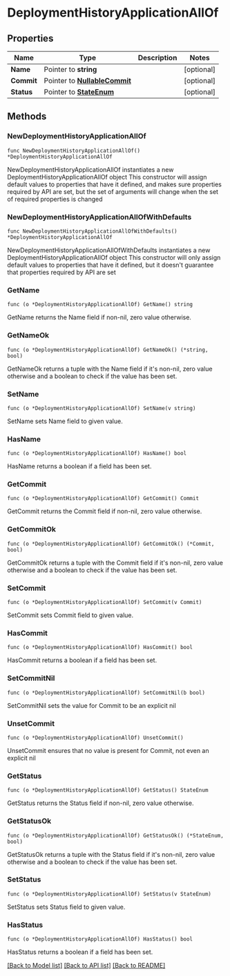 # DeploymentHistoryApplicationAllOf

## Properties

Name | Type | Description | Notes
------------ | ------------- | ------------- | -------------
**Name** | Pointer to **string** |  | [optional] 
**Commit** | Pointer to [**NullableCommit**](Commit.md) |  | [optional] 
**Status** | Pointer to [**StateEnum**](StateEnum.md) |  | [optional] 

## Methods

### NewDeploymentHistoryApplicationAllOf

`func NewDeploymentHistoryApplicationAllOf() *DeploymentHistoryApplicationAllOf`

NewDeploymentHistoryApplicationAllOf instantiates a new DeploymentHistoryApplicationAllOf object
This constructor will assign default values to properties that have it defined,
and makes sure properties required by API are set, but the set of arguments
will change when the set of required properties is changed

### NewDeploymentHistoryApplicationAllOfWithDefaults

`func NewDeploymentHistoryApplicationAllOfWithDefaults() *DeploymentHistoryApplicationAllOf`

NewDeploymentHistoryApplicationAllOfWithDefaults instantiates a new DeploymentHistoryApplicationAllOf object
This constructor will only assign default values to properties that have it defined,
but it doesn't guarantee that properties required by API are set

### GetName

`func (o *DeploymentHistoryApplicationAllOf) GetName() string`

GetName returns the Name field if non-nil, zero value otherwise.

### GetNameOk

`func (o *DeploymentHistoryApplicationAllOf) GetNameOk() (*string, bool)`

GetNameOk returns a tuple with the Name field if it's non-nil, zero value otherwise
and a boolean to check if the value has been set.

### SetName

`func (o *DeploymentHistoryApplicationAllOf) SetName(v string)`

SetName sets Name field to given value.

### HasName

`func (o *DeploymentHistoryApplicationAllOf) HasName() bool`

HasName returns a boolean if a field has been set.

### GetCommit

`func (o *DeploymentHistoryApplicationAllOf) GetCommit() Commit`

GetCommit returns the Commit field if non-nil, zero value otherwise.

### GetCommitOk

`func (o *DeploymentHistoryApplicationAllOf) GetCommitOk() (*Commit, bool)`

GetCommitOk returns a tuple with the Commit field if it's non-nil, zero value otherwise
and a boolean to check if the value has been set.

### SetCommit

`func (o *DeploymentHistoryApplicationAllOf) SetCommit(v Commit)`

SetCommit sets Commit field to given value.

### HasCommit

`func (o *DeploymentHistoryApplicationAllOf) HasCommit() bool`

HasCommit returns a boolean if a field has been set.

### SetCommitNil

`func (o *DeploymentHistoryApplicationAllOf) SetCommitNil(b bool)`

 SetCommitNil sets the value for Commit to be an explicit nil

### UnsetCommit
`func (o *DeploymentHistoryApplicationAllOf) UnsetCommit()`

UnsetCommit ensures that no value is present for Commit, not even an explicit nil
### GetStatus

`func (o *DeploymentHistoryApplicationAllOf) GetStatus() StateEnum`

GetStatus returns the Status field if non-nil, zero value otherwise.

### GetStatusOk

`func (o *DeploymentHistoryApplicationAllOf) GetStatusOk() (*StateEnum, bool)`

GetStatusOk returns a tuple with the Status field if it's non-nil, zero value otherwise
and a boolean to check if the value has been set.

### SetStatus

`func (o *DeploymentHistoryApplicationAllOf) SetStatus(v StateEnum)`

SetStatus sets Status field to given value.

### HasStatus

`func (o *DeploymentHistoryApplicationAllOf) HasStatus() bool`

HasStatus returns a boolean if a field has been set.


[[Back to Model list]](../README.md#documentation-for-models) [[Back to API list]](../README.md#documentation-for-api-endpoints) [[Back to README]](../README.md)


